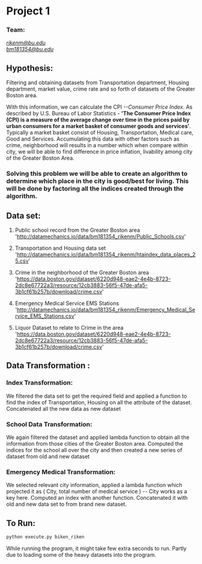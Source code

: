 
# Project 1

### Team:

*rikenm@bu.edu* <br />
*bm181354@bu.edu*


## Hypothesis:


Filtering and obtaining datasets from Transportation department, Housing department, market value, crime rate and so forth of datasets of the Greater Boston area.

With this information, we can calculate the CPI *--Consumer Price Index*. As described by U.S. Bureau of Labor Statistics - **'The Consumer Price Index (CPI) is a measure of the average change over time in the prices paid by urban consumers for a market basket of consumer goods and services'**.
Typically a market basket consist of Housing, Transportation, Medical care, Good and Services. Accumulating this data with other factors such as crime, neighborhood  will results in a number which when compare within city, we will be able to find difference in price inflation, livability among city of the Greater Boston Area.

### Solving this problem we will be able to create an algorithm to determine which place in the city is good/best for living. This will be done by factoring all the indices created through the algorithm.


## Data set:

1. Public school record from the Greater Boston area <br />
'http://datamechanics.io/data/bm181354_rikenm/Public_Schools.csv'

2. Transportation and Housing data set <br />
'http://datamechanics.io/data/bm181354_rikenm/htaindex_data_places_25.csv'

3. Crime in the neighborhood of the Greater Boston area <br />
'https://data.boston.gov/dataset/6220d948-eae2-4e4b-8723-2dc8e67722a3/resource/12cb3883-56f5-47de-afa5-3b1cf61b257b/download/crime.csv'

4. Emergency Medical Service EMS Stations <br />
'http://datamechanics.io/data/bm181354_rikenm/Emergency_Medical_Service_EMS_Stations.csv'

5. Liquor Dataset to relate to Crime in the area <br />
'https://data.boston.gov/dataset/6220d948-eae2-4e4b-8723-2dc8e67722a3/resource/12cb3883-56f5-47de-afa5-3b1cf61b257b/download/crime.csv'


## Data Transformation :

### Index Transformation:

We filtered the data set to get the required field and applied a function to find the index of Transportation, Housing on all the attribute of the dataset.  Concatenated all the new data as new dataset

### School Data Transformation:

We again filtered the dataset and applied lambda function to obtain all the information from those cities of the Greater Boston area.  Computed the indices for the school all over the city and then created a new series of dataset from old and new dataset


### Emergency Medical Transformation:

We selected relevant city information, applied a lambda function which projected it as ( City, total number of medical service ) -- City works as a key here. Computed an index with another function. Concatenated it with old and new data set to from brand new dataset.


## To Run:

```python
python execute.py biken_riken
```

While running the program, it might take few extra seconds to run. Partly due to loading some of the heavy datasets into the program.




